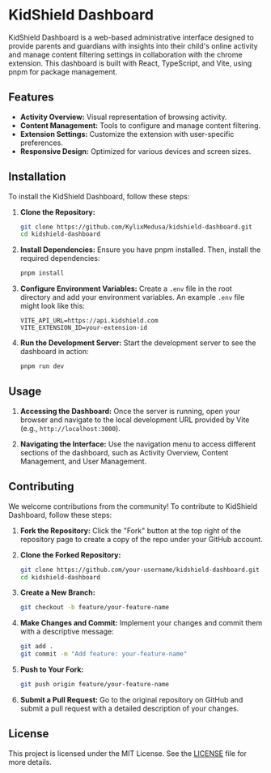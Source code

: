 # KidShield Dashboard

KidShield Dashboard is a web-based administrative interface designed to provide parents and guardians with insights into their child's online activity and manage content filtering settings in collaboration with the chrome extension. This dashboard is built with React, TypeScript, and Vite, using pnpm for package management.

## Features

- **Activity Overview:** Visual representation of browsing activity.
- **Content Management:** Tools to configure and manage content filtering.
- **Extension Settings:** Customize the extension with user-specific preferences.
- **Responsive Design:** Optimized for various devices and screen sizes.

## Installation

To install the KidShield Dashboard, follow these steps:

1. **Clone the Repository:**
   ```bash
   git clone https://github.com/KylixMedusa/kidshield-dashboard.git
   cd kidshield-dashboard
   ```

2. **Install Dependencies:**
   Ensure you have pnpm installed. Then, install the required dependencies:
   ```bash
   pnpm install
   ```

3. **Configure Environment Variables:**
   Create a `.env` file in the root directory and add your environment variables. An example `.env` file might look like this:
   ```plaintext
   VITE_API_URL=https://api.kidshield.com
   VITE_EXTENSION_ID=your-extension-id
   ```

4. **Run the Development Server:**
   Start the development server to see the dashboard in action:
   ```bash
   pnpm run dev
   ```

## Usage

1. **Accessing the Dashboard:**
   Once the server is running, open your browser and navigate to the local development URL provided by Vite (e.g., `http://localhost:3000`).

2. **Navigating the Interface:**
   Use the navigation menu to access different sections of the dashboard, such as Activity Overview, Content Management, and User Management.

## Contributing

We welcome contributions from the community! To contribute to KidShield Dashboard, follow these steps:

1. **Fork the Repository:**
   Click the "Fork" button at the top right of the repository page to create a copy of the repo under your GitHub account.

2. **Clone the Forked Repository:**
   ```bash
   git clone https://github.com/your-username/kidshield-dashboard.git
   cd kidshield-dashboard
   ```

3. **Create a New Branch:**
   ```bash
   git checkout -b feature/your-feature-name
   ```

4. **Make Changes and Commit:**
   Implement your changes and commit them with a descriptive message:
   ```bash
   git add .
   git commit -m "Add feature: your-feature-name"
   ```

5. **Push to Your Fork:**
   ```bash
   git push origin feature/your-feature-name
   ```

6. **Submit a Pull Request:**
   Go to the original repository on GitHub and submit a pull request with a detailed description of your changes.

## License

This project is licensed under the MIT License. See the [LICENSE](LICENSE) file for more details.